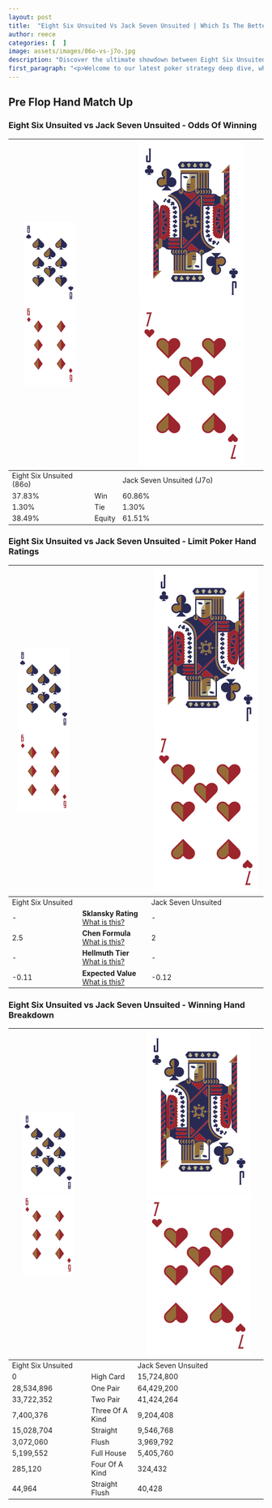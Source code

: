 ```yaml
---
layout: post
title:  "Eight Six Unsuited Vs Jack Seven Unsuited | Which Is The Better Hand In Poker? A Complete Guide"
author: reece
categories: [  ]
image: assets/images/86o-vs-j7o.jpg
description: "Discover the ultimate showdown between Eight Six Unsuited and Jack Seven Unsuited in poker! Uncover the odds, strategies, and scenarios where one hand triumphs over the other. Get ready to up your poker game with this thrilling analysis."
first_paragraph: "<p>Welcome to our latest poker strategy deep dive, where we're pitting two distinct hands against each other in a high-stakes showdown: Eight Six Unsuited vs Jack Seven Unsuited.</p><p>In the dynamic world of poker, every decision counts, and knowing which hand holds the upper hand is key to your success at the table.</p><p>In this article, we'll dissect these two hands, explore the scenarios where one dominates the other, and equip you with the knowledge to make strategic choices that can tip the odds in your favor.</p><p>Get ready to unravel the intriguing dynamics of these poker hands and elevate your game to new heights.</p>"
---
```




[comment]: # (sp0)

## Pre Flop Hand Match Up

<div class="table hand-ratings" markdown="1"> 



### Eight Six Unsuited vs Jack Seven Unsuited - Odds Of Winning


    
| ![image info](assets/images/hand1/8.png) ![image info](assets/images/hand1/6o.png) |  | ![image info](assets/images/hand2/J.png) ![image info](assets/images/hand2/7o.png) |
| -------- | -------- | -------- |
| Eight Six Unsuited (86o) |  | Jack Seven Unsuited (J7o) |
| 37.83% | Win | 60.86% |
| 1.30% | Tie | 1.30% |
| 38.49% | Equity | 61.51% |




[comment]: # (sp1)



### Eight Six Unsuited vs Jack Seven Unsuited - Limit Poker Hand Ratings


    
| ![image info](assets/images/hand1/8.png) ![image info](assets/images/hand1/6o.png) |  | ![image info](assets/images/hand2/J.png) ![image info](assets/images/hand2/7o.png) |
| -------- | -------- | -------- |
| Eight Six Unsuited |  | Jack Seven Unsuited |
| - | **Sklansky Rating** [What is this?](/sklansky-rating-explained) | - |
| 2.5 | **Chen Formula** [What is this?](/chen-formula-explained) | 2 |
| - | **Hellmuth Tier** [What is this?](/Hellmuth-tier-explained) | - |
| -0.11 | **Expected Value** [What is this?](/expected-value-explained) | -0.12 |




[comment]: # (sp2)



### Eight Six Unsuited vs Jack Seven Unsuited - Winning Hand Breakdown


    
| ![image info](assets/images/hand1/8.png) ![image info](assets/images/hand1/6o.png) |  | ![image info](assets/images/hand2/J.png) ![image info](assets/images/hand2/7o.png) |
| -------- | -------- | -------- |
| Eight Six Unsuited |  | Jack Seven Unsuited |
| 0 | High Card | 15,724,800 |
| 28,534,896 | One Pair | 64,429,200 |
| 33,722,352 | Two Pair | 41,424,264 |
| 7,400,376 | Three Of A Kind | 9,204,408 |
| 15,028,704 | Straight | 9,546,768 |
| 3,072,060 | Flush | 3,969,792 |
| 5,199,552 | Full House | 5,405,760 |
| 285,120 | Four Of A Kind | 324,432 |
| 44,964 | Straight Flush | 40,428 |




[comment]: # (sp3)



</div>

[comment]: # (sp4)



[comment]: # (sp5)

